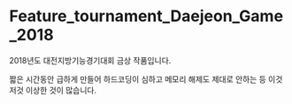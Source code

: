 # Feature_tournament_Daejeon_Game_2018

2018년도 대전지방기능경기대회 금상 작품입니다.

짧은 시간동안 급하게 만들어 하드코딩이 심하고 메모리 해제도 제대로 안하는 등 이것저것 이상한 것이 많습니다.
